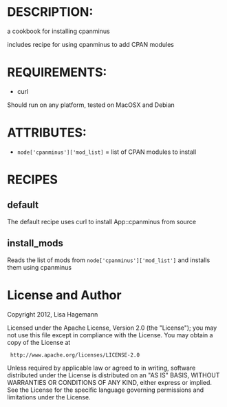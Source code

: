 DESCRIPTION:
============

a cookbook for installing cpanminus

includes recipe for using cpanminus to add CPAN modules

REQUIREMENTS:
=============

* curl

Should run on any platform, tested on MacOSX and Debian

ATTRIBUTES:
===========

* `node['cpanminus']['mod_list]` = list of CPAN modules to install

RECIPES
=======

default
-------

The default recipe uses curl to install App::cpanminus from source

install_mods
------------

Reads the list of mods from `node['cpanminus']['mod_list']` and installs them
using cpanminus


License and Author
==================

Copyright 2012, Lisa Hagemann

Licensed under the Apache License, Version 2.0 (the "License");
 you may not use this file except in compliance with the License.
 You may obtain a copy of the License at

     http://www.apache.org/licenses/LICENSE-2.0

 Unless required by applicable law or agreed to in writing, software
 distributed under the License is distributed on an "AS IS" BASIS,
 WITHOUT WARRANTIES OR CONDITIONS OF ANY KIND, either express or implied.
 See the License for the specific language governing permissions and
 limitations under the License.

